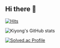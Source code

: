## Hi there 👋

[![Hits](https://hits.seeyoufarm.com/api/count/incr/badge.svg?url=https%3A%2F%2Fgithub.com%2FTwave1717&count_bg=%2379C83D&title_bg=%23555555&icon=&icon_color=%23E7E7E7&title=hits&edge_flat=false)](https://hits.seeyoufarm.com)

![Kiyong's GitHub stats](https://github-readme-stats.vercel.app/api?username=Twave1717&show_icons=true&theme=tokyonight)

[![Solved.ac Profile](http://mazassumnida.wtf/api/v2/generate_badge?boj=wjdrldyd0213)](https://solved.ac/wjdrldyd0213/)
